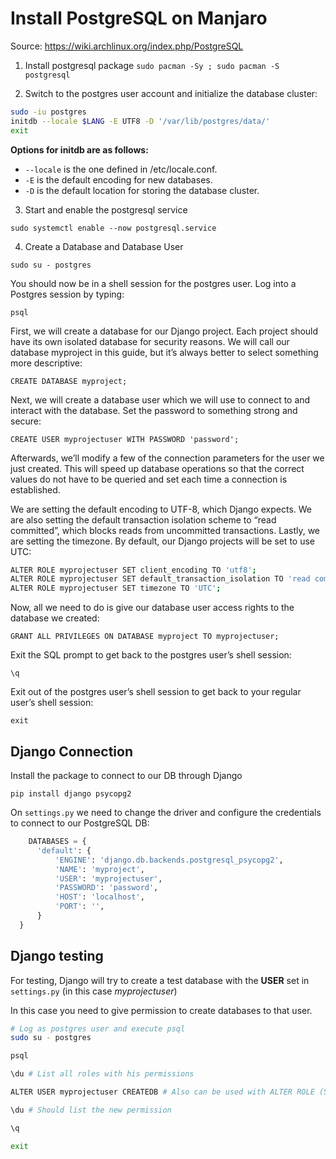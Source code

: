# Install PostgreSQL on Manjaro

Source: https://wiki.archlinux.org/index.php/PostgreSQL

1. Install postgresql package
`sudo pacman -Sy ; sudo pacman -S postgresql`

2. Switch to the postgres user account and initialize the database cluster:
```bash
sudo -iu postgres
initdb --locale $LANG -E UTF8 -D '/var/lib/postgres/data/'
exit
```

**Options for initdb are as follows:**

- `--locale` is the one defined in /etc/locale.conf.
- `-E` is the default encoding for new databases.
- `-D` is the default location for storing the database cluster.

3. Start and enable the postgresql service

`sudo systemctl enable --now postgresql.service`

4. Create a Database and Database User

`sudo su - postgres`

You should now be in a shell session for the postgres user. Log into a Postgres session by typing:

`psql`

First, we will create a database for our Django project. Each project should have its own isolated database for security reasons. We will call our database myproject in this guide, but it’s always better to select something more descriptive:

`CREATE DATABASE myproject;`

Next, we will create a database user which we will use to connect to and interact with the database. Set the password to something strong and secure:

`CREATE USER myprojectuser WITH PASSWORD 'password';`

Afterwards, we’ll modify a few of the connection parameters for the user we just created. This will speed up database operations so that the correct values do not have to be queried and set each time a connection is established.

We are setting the default encoding to UTF-8, which Django expects. We are also setting the default transaction isolation scheme to “read committed”, which blocks reads from uncommitted transactions. Lastly, we are setting the timezone. By default, our Django projects will be set to use UTC:

```bash
ALTER ROLE myprojectuser SET client_encoding TO 'utf8';
ALTER ROLE myprojectuser SET default_transaction_isolation TO 'read committed';
ALTER ROLE myprojectuser SET timezone TO 'UTC';
```

Now, all we need to do is give our database user access rights to the database we created:

`GRANT ALL PRIVILEGES ON DATABASE myproject TO myprojectuser;`

Exit the SQL prompt to get back to the postgres user’s shell session:

`\q`

Exit out of the postgres user’s shell session to get back to your regular user’s shell session:

`exit`

## Django Connection

Install the package to connect to our DB through Django

`pip install django psycopg2`

On `settings.py` we need to change the driver and configure the credentials to connect to our PostgreSQL DB:

```python
	DATABASES = {
      'default': {
          'ENGINE': 'django.db.backends.postgresql_psycopg2',
          'NAME': 'myproject',
          'USER': 'myprojectuser',
          'PASSWORD': 'password',
          'HOST': 'localhost',
          'PORT': '',
      }
  }
```

## Django testing
For testing, Django will try to create a test database with the **USER** set in `settings.py` (in this case *myprojectuser*)

In this case you need to give permission to create databases to that user.

```bash
# Log as postgres user and execute psql
sudo su - postgres

psql

\du # List all roles with his permissions

ALTER USER myprojectuser CREATEDB # Also can be used with ALTER ROLE (See Postgres docs)

\du # Should list the new permission

\q

exit
```